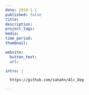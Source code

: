 ```yaml
---
date: 2019-1-1
published: false
title:
description:
project_tags:
media:
time_period:
thumbnail:

website:
  button_text:
  url:

intro: |

  https://github.com/sahahn/Alc_Dep

---
```

